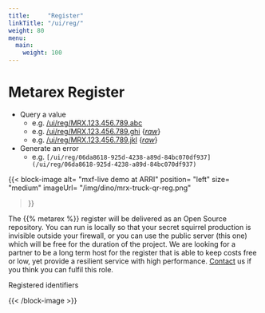 ```yaml
---
title:     "Register"
linkTitle: "/ui/reg/"
weight: 80
menu:
  main:
    weight: 100
---
```

# Metarex Register

* Query a value
   * e.g. [/ui/reg/MRX.123.456.789.abc](/ui/reg/MRX.123.456.789.abc)
   * e.g. [/ui/reg/MRX.123.456.789.ghi](/ui/reg/MRX.123.456.789.ghi) {_[raw](/reg/MRX.123.456.789.ghi.json)_}
   * e.g. [/ui/reg/MRX.123.456.789.jkl](/ui/reg/MRX.123.456.789.jkl) {_[raw](/reg/MRX.123.456.789.jkl.json)_}
* Generate an error
   * e.g. `[/ui/reg/06da8618-925d-4238-a89d-84bc070df937](/ui/reg/06da8618-925d-4238-a89d-84bc070df937)`

{{< block-image
    alt=      "mxf-live demo at ARRI"
    position= "left" 
    size=     "medium"
    imageUrl= "/img/dino/mrx-truck-qr-reg.png"
>}}

The {{% metarex %}} register will be delivered as an Open Source repository. You
can run is locally so that your secret squirrel production is invisible outside
your firewall, or you can use the public server (this one) which will be free
for the duration of the project. We are looking for a partner to be a long term
host for the register that is able to keep costs free or low, yet provide a
resilient service with high performance. [Contact](/contact) us if you think you
can fulfil this role.

Registered identifiers 

{{< /block-image >}}